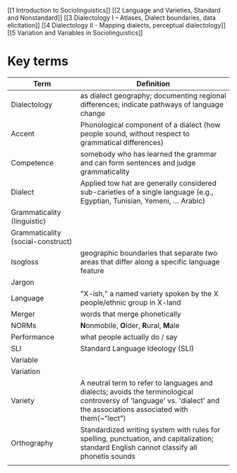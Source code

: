 [[1 Introduction to Sociolinguistics]]
[[2 Language and Varieties, Standard and Nonstandard]]
[[3 Dialectology I – Atlases, Dialect boundaries, data elicitation]]
[[4 Dialectology II - Mapping dialects, perceptual dialectology]]
[[5 Variation and Variables in Sociolinguistics]]


# Key terms

| Term                              | Definition                                                                                                                                                              |
| --------------------------------- | ----------------------------------------------------------------------------------------------------------------------------------------------------------------------- |
| Dialectology                      | as dialect geography; documenting regional differences; indicate pathways of language change                                                                            |
| Accent                            | Phonological component of a dialect (how people sound, without respect to grammatical differences)                                                                      |
| Competence                        | somebody who has learned the grammar and can form sentences and judge grammaticality                                                                                    |
| Dialect                           | Applied tow hat are generally considered sub-carieties of a single language (e.g., Egyptian, Tunisian, Yemeni, … Arabic)                                                |
| Grammaticality (linguistic)       |                                                                                                                                                                         |
| Grammaticality (social-construct) |                                                                                                                                                                         |
| Isogloss                          | geographic boundaries that separate two areas that differ along a specific language feature                                                                             |
| Jargon                            |                                                                                                                                                                         |
| Language                          | "X-ish," a named variety spoken by the X people/ethnic group in X-land                                                                                                  |
| Merger                            | words that merge phonetically                                                                                                                                           |
| NORMs                             | **N**onmobile, **O**lder, **R**ural, **M**ale                                                                                                                           |
| Performance                       | what people actually do / say                                                                                                                                           |
| SLI                               | Standard Language Ideology (SLI)                                                                                                                                        |
| Variable                          |                                                                                                                                                                         |
| Variation                         |                                                                                                                                                                         |
| Variety                           | A neutral term to refer to languages and dialects; avoids the terminological controversy of 'language' vs. 'dialect' and the associations associated with them(~"lect") |
| Orthography                       | Standardized writing system with rules for spelling, punctuation, and capitalization; standard English cannot classify all phonetis sounds                              |
|                                   |                                                                                                                                                                         |


